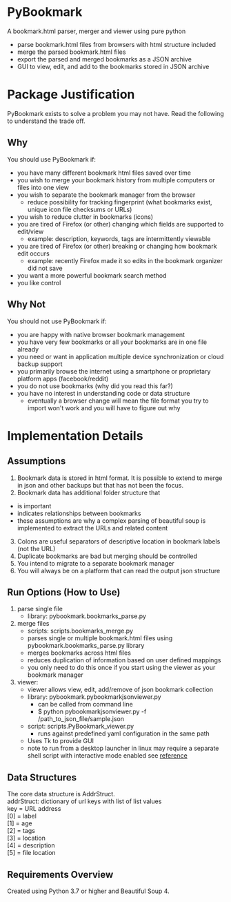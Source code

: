 # PyBookmark
A bookmark.html parser, merger and viewer using pure python
* parse bookmark.html files from browsers with html structure included
* merge the parsed bookmark.html files
* export the parsed and merged bookmarks as a JSON archive
* GUI to view, edit, and add to the bookmarks stored in JSON archive

# Package Justification
PyBookmark exists to solve a problem you may not have. Read the following to understand the trade off.

## Why
You should use PyBookmark if:
* you have many different bookmark html files saved over time
* you wish to merge your bookmark history from multiple computers or files into one view
* you wish to separate the bookmark manager from the browser
  - reduce possibility for tracking fingerprint (what bookmarks exist, unique icon file checksums or URLs)
* you wish to reduce clutter in bookmarks (icons)
* you are tired of Firefox (or other) changing which fields are supported to edit/view
  - example: description, keywords, tags are intermittently viewable
* you are tired of Firefox (or other) breaking or changing how bookmark edit occurs
  - example: recently Firefox made it so edits in the bookmark organizer did not save
* you want a more powerful bookmark search method
* you like control

## Why Not
You should not use PyBookmark if:
* you are happy with native browser bookmark management
* you have very few bookmarks or all your bookmarks are in one file already
* you need or want in application multiple device synchronization or cloud backup support
* you primarily browse the internet using a smartphone or proprietary platform apps (facebook/reddit)
* you do not use bookmarks (why did you read this far?)
* you have no interest in understanding code or data structure
  - eventually a browser change will mean the file format you try to import won't work and you will have to figure out why

# Implementation Details
## Assumptions
1. Bookmark data is stored in html format. It is possible to extend to merge in json and other backups but that has not been the focus.
2. Bookmark data has additional folder structure that
  - is important
  - indicates relationships between bookmarks
  - these assumptions are why a complex parsing of beautiful soup is implemented to extract the URLs and related content
3. Colons are useful separators of descriptive location in bookmark labels (not the URL)
4. Duplicate bookmarks are bad but merging should be controlled
5. You intend to migrate to a separate bookmark manager
6. You will always be on a platform that can read the output json structure

## Run Options (How to Use)
1. parse single file
   * library: pybookmark.bookmarks_parse.py
2. merge files
   * scripts: scripts.bookmarks_merge.py
   * parses single or multiple bookmark.html files using pybookmark.bookmarks_parse.py library
   * merges bookmarks across html files
   * reduces duplication of information based on user defined mappings
   * you only need to do this once if you start using the viewer as your bookmark manager
3. viewer: 
   * viewer allows view, edit, add/remove of json bookmark collection
   * library: pybookmark.pybookmarkjsonviewer.py
     - can be called from command line
     - $ python pybookmarkjsonviewer.py -f /path_to_json_file/sample.json
   * script: scripts.PyBookmark_viewer.py
     - runs against predefined yaml configuration in the same path
   * Uses Tk to provide GUI
   * note to run from a desktop launcher in linux may require a separate shell script with interactive mode enabled see [reference](https://forums.linuxmint.com/viewtopic.php?p=2127717#p2127717)

## Data Structures

The core data structure is AddrStruct.  
  addrStruct: dictionary of url keys with list of list values  
     key = URL address  
     [0] = label  
     [1] = age  
     [2] = tags  
     [3] = location  
     [4] = description  
     [5] = file location  

##  Requirements Overview
Created using Python 3.7 or higher and Beautiful Soup 4.
